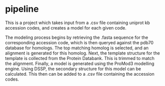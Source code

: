 # pipeline
This is a project which takes input from a .csv file containing uniprot kb accession codes, and creates a model for each given code.

The modeling process begins by retrieving the .fasta sequence for the corresponding accession code, which is then queryed against the pdb70 database for homologs.
The top matching homolog is selected, and an alignment is generated for this homolog.
Next, the template structure for the template is collected from the Protein Databank. This is trimmed to match the alignment.
Finally, a model is generated using the ProMod3 modelling engine.
Using DSSP, the secondary structure for this model can be calculated.
This then can be added to a .csv file containing the accession codes.
